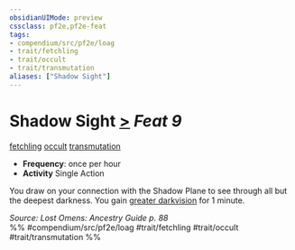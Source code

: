 ```yaml
---
obsidianUIMode: preview
cssclass: pf2e,pf2e-feat
tags:
- compendium/src/pf2e/loag
- trait/fetchling
- trait/occult
- trait/transmutation
aliases: ["Shadow Sight"]
---
```

# Shadow Sight  [>](/rules/core-rulebook/chapter-9-playing-the-game.md#Actions "Single Action") *Feat 9*  
[fetchling](/rules/traits/fetchling-b2.md)  [occult](/rules/traits/occult.md)  [transmutation](/rules/traits/transmutation.md)  

- **Frequency**: once per hour
- **Activity** Single Action

You draw on your connection with the Shadow Plane to see through all but the deepest darkness. You gain [greater darkvision](/rules/abilities/darkvision.md) for 1 minute.

*Source: Lost Omens: Ancestry Guide p. 88*  
%% #compendium/src/pf2e/loag #trait/fetchling #trait/occult #trait/transmutation %%